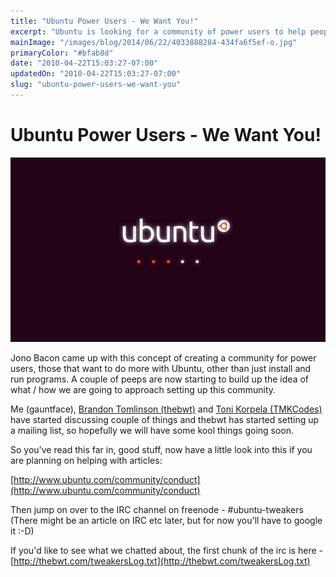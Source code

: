 ```yaml
---
title: "Ubuntu Power Users - We Want You!"
excerpt: "Ubuntu is looking for a community of power users to help people get more out of Ubuntu."
mainImage: "/images/blog/2014/06/22/4033888284-434fa6f5ef-o.jpg"
primaryColor: "#bfab8d"
date: "2010-04-22T15:03:27-07:00"
updatedOn: "2010-04-22T15:03:27-07:00"
slug: "ubuntu-power-users-we-want-you"
---
```


# Ubuntu Power Users - We Want You! 

![Ubuntu Loading Screen](/images/blog/2010/04/boot.png)

Jono Bacon came up with this concept of creating a community for power users, those that want to do more with Ubuntu, other than just install and run programs. A couple of peeps are now starting to build up the idea of what / how we are going to approach setting up this community.

Me (gauntface), [Brandon Tomlinson (thebwt)](http://thebwt.com/) and [Toni Korpela (TMKCodes)](http://tmkcodes.kicks-ass.org/) have started discussing couple of things and thebwt has started setting up a mailing list, so hopefully we will have some kool things going soon.

So you've read this far in, good stuff, now have a little look into this if you are planning on helping with articles:

[http://www.ubuntu.com/community/conduct](http://www.ubuntu.com/community/conduct)

Then jump on over to the IRC channel on freenode - #ubuntu-tweakers (There might be an article on IRC etc later, but for now you'll have to google it :-D)

If you'd like to see what we chatted about, the first chunk of the irc is here - [http://thebwt.com/tweakersLog.txt](http://thebwt.com/tweakersLog.txt)
